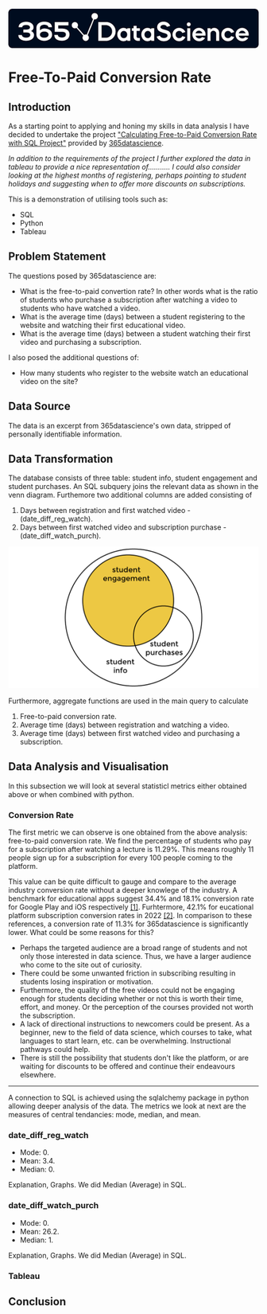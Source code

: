 ![image](Images/365datascience.png)
# Free-To-Paid Conversion Rate

## Introduction

As a starting point to applying and honing my skills in data analysis I have decided to undertake the project ["Calculating Free-to-Paid Conversion Rate with SQL Project"](https://365datascience.com/projects/calculating-free-to-paid-conversion-rate-with-sql/) provided by [365datascience](https://learn.365datascience.com).

*In addition to the requirements of the project I further explored the data in tableau to provide a nice representation of...........
I could also consider looking at the highest months of registering, perhaps pointing to student holidays and suggesting when to offer more discounts on subscriptions.*



This is a demonstration of utilising tools such as:
- SQL
- Python
- Tableau

## Problem Statement

The questions posed by 365datascience are:
- What is the free-to-paid convertion rate? In other words what is the ratio of students who purchase a subscription after watching a video to students who have watched a video.
- What is the average time (days) between a student registering to the website and watching their first educational video.
- What is the average time (days) between a student watching their first video and purchasing a subscription.

I also posed the additional questions of:
- How many students who register to the website watch an educational video on the site?


## Data Source

The data is an excerpt from 365datascience's own data, stripped of personally identifiable information. 


## Data Transformation

The database consists of three table: student info, student engagement and student purchases. An SQL subquery joins the relevant data as shown in the venn diagram. Furthemore two additional columns are added consisting of 
1. Days between registration and first watched video - (date_diff_reg_watch).
2. Days between first watched video and subscription purchase - (date_diff_watch_purch).


![image](Images/venndiagram.png)

Furthermore, aggregate functions are used in the main query to calculate 
1) Free-to-paid conversion rate.
2) Average time (days) between registration and watching a video.
3) Average time (days) between first watched video and purchasing a subscription.

## Data Analysis and Visualisation

In this subsection we will look at several statisticl metrics either obtained above or when combined with python. 

### Conversion Rate

The first metric we can observe is one obtained from the above analysis: free-to-paid conversion rate. We find the percentage of students who pay for a subscription after watching a lecture is 11.29%. This means roughly 11 people sign up for a subscription for every 100 people coming to the platform. 

This value can be quite difficult to gauge and compare to the average industry conversion rate without a deeper knowlege of the industry. A benchmark for educational apps suggest 34.4% and 18.1% conversion rate for Google Play and iOS respectively [[1]](https://www.businessofapps.com/data/education-app-benchmarks/). Furhtermore, 42.1% for eucational platform subscription conversion rates in 2022 [[2]](https://www.statista.com/statistics/1419664/subscription-commerce-conversion-rate-vertical/). In comparison to these references, a conversion rate of 11.3% for 365datascience is significantly lower. What could be some reasons for this?

- Perhaps the targeted audience are a broad range of students and not only those interested in data science. Thus, we have a larger audience who come to the site out of curiosity.
- There could be some unwanted friction in subscribing resulting in students losing inspiration or motivation.
- Furthermore, the quality of the free videos could not be engaging enough for students deciding whether or not this is worth their time, effort, and money. Or the perception of the courses provided not worth the subscription.
- A lack of directional instructions to newcomers could be present. As a beginner, new to the field of data science, which courses to take, what languages to start learn, etc. can be overwhelming. Instructional pathways could help.
- There is still the possibility that students don't like the platform, or are waiting for discounts to be offered and continue their endeavours elsewhere.

---

A connection to SQL is achieved using the sqlalchemy package in python allowing deeper analysis of the data. The metrics we look at next are the measures of central tendancies: mode, median, and mean.

### date_diff_reg_watch
- Mode: 0.
- Mean: 3.4.
- Median: 0.

Explanation, Graphs. We did Median (Average) in SQL.

### date_diff_watch_purch
- Mode: 0.
- Mean: 26.2.
- Median: 1.

Explanation, Graphs. We did Median (Average) in SQL.



### Tableau


## Conclusion
